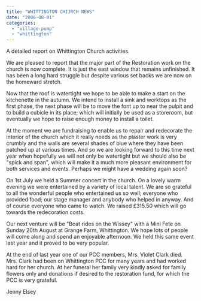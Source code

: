 ```yaml
---
title: "WHITTINGTON CHIJRCH NEWS"
date: "2006-08-01"
categories: 
  - "village-pump"
  - "whittington"
---
```


A detailed report on Whittington Church activities.

We are pleased to report that the major part of the Restoration work on the church is now complete. It is just the east window that remains unfinished. It has been a long hard struggle but despite various set backs we are now on the homeward stretch.

Now that the roof is watertight we hope to be able to make a start on the kitchenette in the autumn. We intend to install a sink and worktops as the first phase, the next phase will be to move the font up to near the pulpit and to build a cubicle in its place; which will initially be used as a storeroom, but eventually we hope to raise enough money to install a toilet.

At the moment we are fundraising to enable us to repair and redecorate the interior of the church which it really needs as the plaster work is very crumbly and the walls are several shades of blue where they have been patched up at various times. And so we are looking forward to this time next year when hopefully we will not only be watertight but we should also be "spick and span", which will make it a much more pleasant environment for both services and events. Perhaps we might have a wedding again soon?

On 1st July we held a Summer concert in the church. On a lovely warm evening we were entertained by a variety of local talent. We are so grateful to all the wonderful people who entertained us so well; everyone who provided food; our stage manager and anybody who helped in anyway. And of course everyone who came to watch. We raised £315.50 which will go towards the redecoration costs.

Our next venture will be "Boat rides on the Wissey" with a Mini Fete on Sunday 20th August at Grange Farm, Whittington. We hope lots of people will come along and spend an enjoyable afternoon. We held this same event last year and it proved to be very popular.

At the end of last year one of our PCC members, Mrs. Violet Clark died. Mrs. Clark had been on Whittington PCC for many years and had worked hard for her church. At her funeral her family very kindly asked for family flowers only and donations if desired to the restoration fund, for which the PCC is very grateful.

Jenny Elsey
